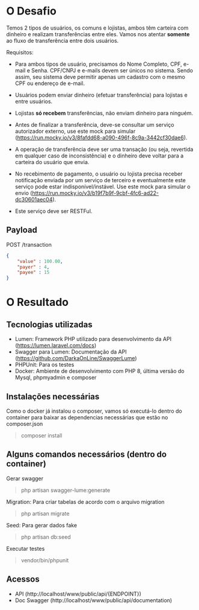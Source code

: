 # O Desafio

Temos 2 tipos de usuários, os comuns e lojistas, ambos têm carteira com dinheiro e realizam transferências entre eles. Vamos nos atentar **somente** ao fluxo de transferência entre dois usuários.

Requisitos:

- Para ambos tipos de usuário, precisamos do Nome Completo, CPF, e-mail e Senha. CPF/CNPJ e e-mails devem ser únicos no sistema. Sendo assim, seu sistema deve permitir apenas um cadastro com o mesmo CPF ou endereço de e-mail.

- Usuários podem enviar dinheiro (efetuar transferência) para lojistas e entre usuários. 

- Lojistas **só recebem** transferências, não enviam dinheiro para ninguém.

- Antes de finalizar a transferência, deve-se consultar um serviço autorizador externo, use este mock para simular (https://run.mocky.io/v3/8fafdd68-a090-496f-8c9a-3442cf30dae6).

- A operação de transferência deve ser uma transação (ou seja, revertida em qualquer caso de inconsistência) e o dinheiro deve voltar para a carteira do usuário que envia. 

- No recebimento de pagamento, o usuário ou lojista precisa receber notificação enviada por um serviço de terceiro e eventualmente este serviço pode estar indisponível/instável. Use este mock para simular o envio (https://run.mocky.io/v3/b19f7b9f-9cbf-4fc6-ad22-dc30601aec04). 

- Este serviço deve ser RESTFul.

## Payload

POST /transaction

```json
{
    "value" : 100.00,
    "payer" : 4,
    "payee" : 15
}
```
# O Resultado

## Tecnologias utilizadas

- Lumen: Framework PHP utilizado para desenvolvimento da API (https://lumen.laravel.com/docs)
- Swagger para Lumen: Documentação da API (https://github.com/DarkaOnLine/SwaggerLume)
- PHPUnit: Para os testes
- Docker: Ambiente de desenvolvimento com PHP 8, última versão do Mysql, phpmyadmin e composer

## Instalações necessárias

Como o docker já instalou o composer, vamos só executá-lo dentro do container para baixar as dependencias necessárias que estão no composer.json

> composer install

## Alguns comandos necessários (dentro do container)

Gerar swagger
> php artisan swagger-lume:generate

Migration: Para criar tabelas de acordo com o arquivo migration
> php artisan migrate

Seed: Para gerar dados fake
> php artisan db:seed

Executar testes
> vendor/bin/phpunit

## Acessos
- API (http://localhost/www/public/api/{ENDPOINT})
- Doc Swagger (http://localhost/www/public/api/documentation)